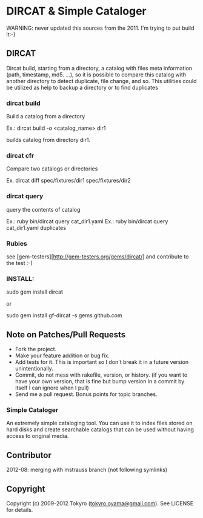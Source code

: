 # DIRCAT & Simple Cataloger

WARNING: never updated this sources from the 2011. I'm trying to put build it:-)

## DIRCAT

Dircat build, starting from a directory, a catalog with files
meta information (path, timestamp, md5. ...), so it is possible to compare
this catalog with another directory to detect duplicate, file change, and so.
This utilities could be utilized as help to backup a directory
or to find duplicates


### dircat build

Build a catalog from a directory

Ex.: dircat build -o <catalog_name> dir1

builds catalog from directory dir1.

### dircat cfr

Compare two catalogs or directories

Ex. dircat diff spec/fixtures/dir1 spec/fixtures/dir2

### dircat query

query the contents of catalog

Ex.: ruby bin/dircat query cat_dir1.yaml
Ex.: ruby bin/dircat query cat_dir1.yaml duplicates

### Rubies

see [gem-testers][http://gem-testers.org/gems/dircat/]
and contribute to the test :-)

### INSTALL:

sudo gem install dircat

or

sudo gem install gf-dircat -s gems.github.com

## Note on Patches/Pull Requests

* Fork the project.
* Make your feature addition or bug fix.
* Add tests for it. This is important so I don't break it in a
  future version unintentionally.
* Commit, do not mess with rakefile, version, or history.
  (if you want to have your own version, that is fine but bump version in a commit by itself I can ignore when I pull)
* Send me a pull request. Bonus points for topic branches.


### Simple Cataloger

An extremely simple cataloging tool. You can use it to index files stored on
hard disks and create searchable catalogs that can be used without
having access to original media.


## Contributor

2012-08: merging with mstrauss branch (not following symlinks)

## Copyright

Copyright (c) 2009-2012 Tokyro (tokyro.oyama@gmail.com). See LICENSE for details.
